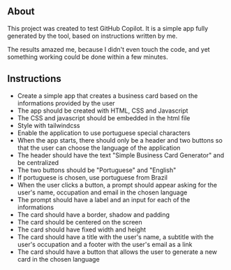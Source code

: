 ## About 

This project was created to test GitHub Copilot. It is a simple app fully generated by the tool, based on instructions written by me. 

The results amazed me, because I didn't even touch the code, and yet something working could be done within a few minutes.

## Instructions

- Create a simple app that creates a business card based on the informations provided by the user
- The app should be created with HTML, CSS and Javascript
- The CSS and javascript should be embedded in the html file
- Style with tailwindcss
- Enable the application to use portuguese special characters
- When the app starts, there should only be a header and two buttons so that the user can choose the language of the application
- The header should have the text "Simple Business Card Generator" and be centralized
- The two buttons should be "Portuguese" and "English"
- If portuguese is chosen, use portuguese from Brazil       
- When the user clicks a button, a prompt should appear asking for the user's name, occupation and email in the chosen language
- The prompt should have a label and an input for each of the informations 
- The card should have a border, shadow and padding 
- The card should be centered on the screen
- The card should have fixed width and height
- The card should have a title with the user's name, a subtitle with the user's occupation and a footer with the user's email as a link
- The card should have a button that allows the user to generate a new card in the chosen language


